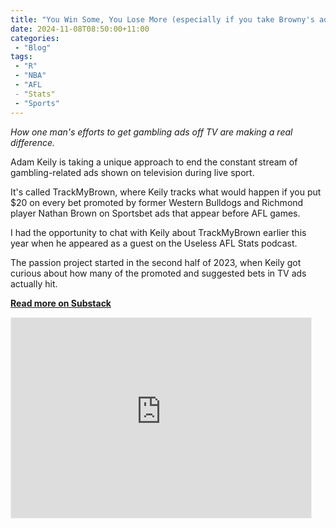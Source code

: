 ```yaml
---
title: "You Win Some, You Lose More (especially if you take Browny's advice)"
date: 2024-11-08T08:50:00+11:00
categories:
 - "Blog"
tags:
 - "R"
 - "NBA"
 - "AFL 
 - "Stats"
 - "Sports"
---
```


*How one man's efforts to get gambling ads off TV are making a real difference.*

<!--more-->

Adam Keily is taking a unique approach to end the constant stream of gambling-related ads shown on television during live sport. 

It's called TrackMyBrown, where Keily tracks what would happen if you put $20 on every bet promoted by former Western Bulldogs and Richmond player Nathan Brown on Sportsbet ads that appear before AFL games. 

I had the opportunity to chat with Keily about TrackMyBrown earlier this year when he appeared as a guest on the Useless AFL Stats podcast. 

The passion project started in the second half of 2023, when Keily got curious about how many of the promoted and suggested bets in TV ads actually hit. 

[**Read more on Substack**](https://lincolntracy.substack.com/p/you-win-some-you-lose-more-especially)

<iframe src="https://lincolntracy.substack.com/embed" width="480" height="320" style="border:1px solid #EEE; background:white;" frameborder="0" scrolling="no"></iframe>